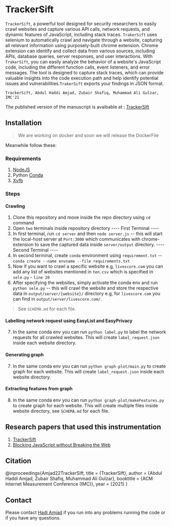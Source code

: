 # TrackerSift
`TrackerSift`, a powerful tool designed for security researchers to easily crawl websites and capture various API calls, network requests, and dynamic features of JavaScript, including stack traces. `TrakerSift` uses selenium to automatically crawl and navigate through a website, capturing all relevant information using purposely-built chrome extension. Chrome extension can identify and collect data from various sources, including APIs, database queries, server responses, and user interactions.
With `TrakerSift`, you can easily analyze the behavior of a website's JavaScript code, including the different function calls, event listeners, and error messages. The tool is designed to capture stack traces, which can provide valuable insights into the code execution path and help identify potential issues and vulnerabilities.`TrakerSift` exports your findings in JSON format.

`TrackerSift, Abdul Haddi Amjad, Zubair Shafiq, Muhammad Ali Gulzar, IMC'21`

The published version of the manuscript is avaibable at : [TrackerSift](https://dl.acm.org/doi/abs/10.1145/3487552.3487855)

## Installation
> We are working on docker and soon we will release the DockerFile

Meanwhile follow these:
### Requirements
1. [NodeJS]()
2. Python [Conda](https://docs.conda.io/projects/conda/en/latest/user-guide/install/windows.html)
3. [Xvfb]()

### Steps
#### Crawling
1. Clone this repository and move inside the repo directory using `cd` command
2. Open `two` terminals inside repository directory
---- First Terminal ----
3. In first terminal, run `cd server` and then `node server.js` -- this will start the local-host server at `Port:3000` which communicates with chrome-extension to save the captured data inside `server/output` directory. 
---- Second Terminal ----
4. In second terminal, create `conda` environment using `requirement.txt` -- `conda create --name envname --file requirements.txt`
5. Now if you want to crawl a specific website e.g, `livescore.com` you can add any list of websites mentioned in `ten.csv` which is specified in `sele.py` - `line 20`
6. After specifying the websites, simply activate the conda env and run `python sele.py` -- this will crawl the website and store the respective data in `output/server/{website}/` directory e.g, for `livescore.com` you can find in `output/server/livescore.com/`.
> See `SCHEMA.md` for each file.
#### Labelling network request using EasyList and EasyPrivacy
7. In the same conda env you can run `python label.py` to label the network requests for all crawled websites. This will create `label_request.json` inside each website directory.
#### Generating graph
7. In the same conda env you can run `python graph-plot/main.py` to create graph for each website. This will create `label_request.json` inside each website directory.
#### Extracting features from graph
8. In the same conda env you can run `python graph-plot/makeFeatures.py` to create graph for each website. This will create multiple files inside website directory, see `SCHEMA.md` for each file.

## Research papers that used this instrumentation
1. [TrackerSift](https://arxiv.org/pdf/2302.01182.pdf)
2. [Blocking JavaScript without Breaking the Web](https://arxiv.org/pdf/2302.01182.pdf)

## Citation
@inproceedings{Amjad22TrackerSift,
  title     = {TrackerSift},
  author    = {Abdul Haddi Amjad, Zubair Shafiq, Muhammad Ali Gulzar},
  booktitle = {ACM Internet Measurement Conference (IMC)},
  year      = {2021}
}

## Contact
Please contact [Hadi Amjad](https://hadiamjad.github.io/) if you run into any problems running the code or if you have any questions.